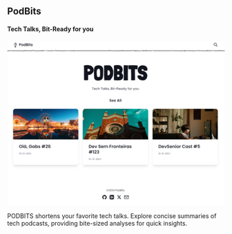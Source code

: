 ## PodBits
#### Tech Talks, Bit-Ready for you

![](./public/images/podbits.png)

PODBITS shortens your favorite tech talks. Explore concise summaries of tech podcasts, providing bite-sized analyses for quick insights.
